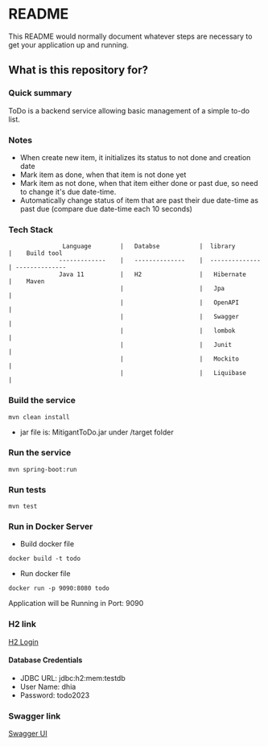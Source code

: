 # README #

This README would normally document whatever steps are necessary to get your application up and running.

## What is this repository for? ##

### Quick summary
ToDo is a backend service allowing basic management of a simple to-do list.

### Notes
* When create new item, it initializes its status to not done and creation date
* Mark item as done, when that item is not done yet
* Mark item as not done, when that item either done or past due, so need to change  it's due date-time.
* Automatically change status of item that are past their due date-time as past due (compare due date-time each 10 
  seconds)

### Tech Stack ###


                   Language        |   Databse           |  library           |    Build tool
                  -------------    |   --------------    |  --------------    | --------------
                  Java 11          |   H2                |   Hibernate        |    Maven
                                   |                     |   Jpa              | 
                                   |                     |   OpenAPI          | 
                                   |                     |   Swagger          | 
                                   |                     |   lombok           | 
                                   |                     |   Junit            |
                                   |                     |   Mockito          |           
                                   |                     |   Liquibase        |
### Build the service  ###
```
mvn clean install
```
* jar file is: MitigantToDo.jar under /target folder
### Run the service  ###
```
mvn spring-boot:run
```

### Run tests  ###
```
mvn test
```

### Run in Docker Server  ###
* Build docker file
```
docker build -t todo 
```
* Run docker file
```
docker run -p 9090:8080 todo 
```
Application will be Running in Port: 9090

### H2 link

[H2 Login](http://localhost:8080/h2-console)
#### Database Credentials
* JDBC URL: jdbc:h2:mem:testdb
* User Name: dhia
* Password: todo2023

### Swagger link

[Swagger UI](http://localhost:8080/swagger-ui/index.html#/)









